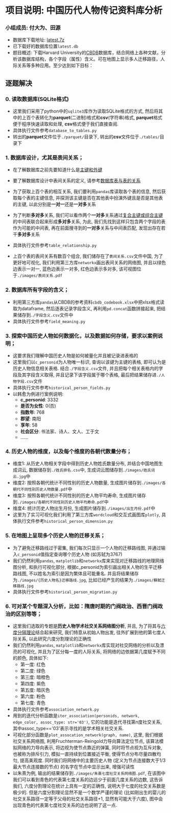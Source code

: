 # 项目说明: 中国历代人物传记资料库分析

### 小组成员: 付大为、田源

- 数据库下载地址: [latest.7z](https://github.com/cbdb-project/cbdb_sqlite/blob/master/latest.7z)
- 已下载好的数据库位置`latest.db`
- 题目概述: 下载Harvard University的[CBDB](https://projects.iq.harvard.edu/cbdb)数据库，结合网络上各种文献，分析该数据库结构，各个字段（属性）含义。可在地图上显示多人迁移路径，人际关系等多种应用。至少达到如下目标：

## 逐题解决

### 0. 读取数据库(SQLite格式)

- 这里我们采用了python中的`sqlite3`库作为读取SQLite格式的方式, 然后将其中的上百个表转化为**parquet**(二进制)格式和**csv**(字符串)格式, **parquet**格式便于程序快速读取和处理, **csv**格式便于我们直接查阅.
- 具体执行文件参考`database_to_tables.py`
- 转出的**parquet**文件位于`./parquet/`目录下, 转出的**csv**文件位于`./tables/`目录下

### 1. 数据库设计，尤其是表间关系；

- 在了解数据库之前先要知道什么是[主键和外键](https://www.cnblogs.com/PyLearn/p/7624768.html)

- 要了解数据库设计中表间关系的定义, 请参考[数据库表与表的关系](https://blog.csdn.net/weixin_44176169/article/details/104069544)
- 为了获取上百个表的相互关系, 我们要利用`pandas`库读取各个表的信息, 然后获取每个表的主键信息, 并探测该主键是否在其他表中扮演外键且是否是其他表的主键, 以此分别是**一对一**还是**一对多**关系
- 为了判断**多对多**关系, 我们可以看作两个**一对多**关系通过[复合主键或组合主键](https://blog.csdn.net/u011781521/article/details/71083112)的中间表联合起来形成**多对多**关系, 为此, 我们先找到这样只包含两个字段的表作为可能的中间表, 再在前面搜寻到的**一对多**关系与中间表匹配, 发现出存在若干**多对多**关系
- 具体执行文件参考`table_relationship.py`
- 上百个表的表间关系有数百个组合, 我们储存在了`表间关系.csv`文件中国, 为了更好地可视化, 我们利用第三方库`networkx`画出表间关系的网络图, 并且以绿色边表示一对一, 蓝色边表示一对多, 红色边表示多对多, 该可视图位于`./images/表间关系.pdf`

### 2. 数据库所有字段的含义；

- 利用第三方库`pandas`从CBDB的参考资料`cbdb_codebook.xlsx`中把xlsx格式读取为dataframe, 然后逐表记录字段含义, 再利用`pd.concat`函数拼接起来, 把结果储存到`./字段含义.csv`文件中
- 具体执行文件参考`field_meaning.py`

### 3. 探索中国历史人物如何数据化，以及数据如何存储，要求以案例说明；

- 这要求我们理解中国历史人物是如何被量化并且被记录进表格的
- 这里我们以`c_personid`为人物唯一标识, 查询以该键为主键的表格, 即可认为是历史人物信息相关表格. 结合`./字段含义.csv`文件, 并且把每个相关表格内的字段及其字段含义取得, 并且记录下该字段属于哪个表格, 最后把结果储存进`./人物字段.csv`文件
- 具体执行文件参考`historical_person_fields.py`
- 以韩愈为例进行案例说明:
  - **c_personid**: 3332
  - **是否为女性**: 0(否)
  - **指数年**: 768
  - **郡望**: 南阳
  - **享年**: 58
  - **社会区分**: 书法家、诗人、文人、工于文
  - ......

### 4. 历史人物的维度，以及每个维度的各朝代数量分布；

- 维度1: 从历史人物相关字段中得到历史人物姓氏数量分布, 并结合中国地图生成词云, 数据储存到`./姓氏排名.csv`中, 生成词云图储存到`./images/姓氏词云.jpg`中
- 维度2: 按照各朝代统计不同性别的历史人物数量, 生成图片储存到`./images/各朝代不同性别历史人物数量.pdf`中
- 维度3: 按照各朝代统计不同性别的历史人物平均寿命, 生成图片储存到`./images/各朝代不同性别历史人物平均寿命.pdf`中
- 维度4: 统计历史人物出生月份, 生成图片储存到`./images/出生月份.pdf`中
- 这里为了实习可视化我们利用了第三方库`wordcloud`和交互式画图库`plotly`, 具体执行文件参考`historical_person_dimension.py`

### 5. 在地图上呈现多个历史人物的迁移关系；

- 为了避免迁移路线过于密集, 我们每次只显示一个人物的迁移路线图, 并通过输入`c_personid`值指定查询哪个历史人物 (如苏轼为3767)
- 我们仍然利用`pandas`, `matplotlib`和`networkx`库来实现对迁移路线的地理网络图分析, 和执行可视化部分, 根据c_personid为索引画出相关人物的生平迁移路线图, 不以姓名为索引是因为繁体且可能重名. 并且将结果储存为`./images/{历史人物名}迁移路线.jpg`, 比如已经产生的结果为`./images/蘇軾迁移路线.jpg`
- 具体执行文件参考`historical_person_migration.py`

### 6. 可对某个专题深入分析，比如：隋唐时期的门阀政治、西晋门阀政治的区别等等；

- 这里我们选取的专题是**历史人物学术社交关系网络图分析**, 并且, 为了将其与[六度分隔理论](https://www.wikiwand.com/zh-hans/%E5%85%AD%E5%BA%A6%E5%88%86%E9%9A%94%E7%90%86%E8%AE%BA)结合起来研究, 我们特意从初始人物出发, 往外扩展到他的第七度人际关系, 以此研究六度分割理论的正确性
- 我们仍然利用`pandas`, `matplotlib`和`networkx`库实现对社交网络的分析以及漂亮的可视化, 并且为了区分每一度的人际关系, 将网络的边依据第几度赋予不同的颜色, 具体如下:
  - 第一度: 红色
  - 第二度: 绿色
  - 第三度: 暗橙色
  - 第四度: 紫色
  - 第五度: 暗灰色
  - 第六度: 粉色
  - 第七度: 青色
- 具体执行文件参考`association_network.py`
- 用到的迭代分析函数是`iter_association(personids, network, edge_color, assoc_type: str='03')`, 它的功能是迭代寻找第n度社交关系, 其中assoc_type=='03'表示寻找的是学术相关社交关系.
- 可视化部分函数是`plot_assocation_network(graph, name)`, 这里, 我们根据社交关系网络图, 利用Fruchterman-Reingold力导向算法定位节点, 该算法模拟网络的力导向表示, 将边视为使节点靠近的弹簧, 同时将节点视为互斥对象, 也被称为排斥引力, 模拟一直持续到位置接近平衡, 使得节点分布尽量四散均匀, 提高美观度. 同时我们将网络中的主要历史人物 (定义为节点连接数大于1/3最大节点连接数的节点) 的名字在节点中显示出来, 增强可读性
- 以朱熹为例, 输出的结果储存到`./images/朱熹七度社交关系网络图.pdf`, 在该图中我们可以看到青色的代表第七度关系的边远少于前面几度关系的边数, 这告诉我们, 六度分割理论在统计上具有一定的正确性, 说明大于七度的社交关系数是极少的. 但是六度分割理论显然不是一个数学严谨的理论 (比如刚出生的婴儿的社交关系路径一定等于父母的社交关系路径+1, 显然有可能大于六度), 图中会出现青色的代表第七度社交关系的边也说明了这一点.




